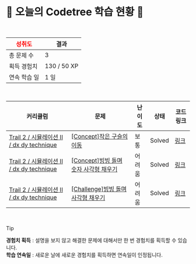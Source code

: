 # 🌲 오늘의 Codetree 학습 현황 🌲

<br />

| <span style="color:red;display:block;text-align:center;"> **성취도**</span> | 결과 |
|---|---|
| 총 문제 수 | 3 |
| 획득 경험치 | 130 / 50 XP |
| 연속 학습 일 | 1 일 |

<br />

|커리큘럼|문제|난이도|상태|코드 링크|
|---|---|---|---|---|
|[Trail 2 / 시뮬레이션 II / dx dy technique](https://www.codetree.ai/trail-info/novice-mid/)|[[Concept]작은 구슬의 이동](https://www.codetree.ai/trails/complete/curated-cards/intro-small-marble-movement/)|보통|Solved|[링크](https://github.com/SeongEon-Kim/codetree-TILs/blob/main/250502/%EC%9E%91%EC%9D%80%20%EA%B5%AC%EC%8A%AC%EC%9D%98%20%EC%9D%B4%EB%8F%99/small-marble-movement.py)|
|[Trail 2 / 시뮬레이션 II / dx dy technique](https://www.codetree.ai/trail-info/novice-mid/)|[[Concept]빙빙 돌며 숫자 사각형 채우기](https://www.codetree.ai/trails/complete/curated-cards/intro-snail-number-square/)|어려움|Solved|[링크](https://github.com/SeongEon-Kim/codetree-TILs/blob/main/250502/%EB%B9%99%EB%B9%99%20%EB%8F%8C%EB%A9%B0%20%EC%88%AB%EC%9E%90%20%EC%82%AC%EA%B0%81%ED%98%95%20%EC%B1%84%EC%9A%B0%EA%B8%B0/snail-number-square.py)|
|[Trail 2 / 시뮬레이션 II / dx dy technique](https://www.codetree.ai/trail-info/novice-mid/)|[[Challenge]빙빙 돌며 사각형 채우기](https://www.codetree.ai/trails/complete/curated-cards/challenge-snail-alphabet-square/)|어려움|Solved|[링크](https://github.com/SeongEon-Kim/codetree-TILs/blob/main/250502/%EB%B9%99%EB%B9%99%20%EB%8F%8C%EB%A9%B0%20%EC%82%AC%EA%B0%81%ED%98%95%20%EC%B1%84%EC%9A%B0%EA%B8%B0/snail-alphabet-square.py)|


<br />

> [!TIP]
> **경험치 획득** : 설명을 보지 않고 해결한 문제에 대해서만 한 번 경험치를 획득할 수 있습니다.  
> **학습 연속일** : 새로운 날에 새로운 경험치를 획득하면 연속일이 인정됩니다.

